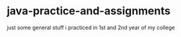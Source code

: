 # java-practice-and-assignments
just some general stuff i practiced in 1st and 2nd year of my college 
